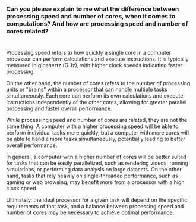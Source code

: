 ### Can you please explain to me what the difference between processing speed and number of cores, when it comes to computations? And how are processing speed and number of cores related?

#

Processing speed refers to how quickly a single core in a computer processor can perform calculations and execute instructions. It is typically measured in gigahertz (GHz), with higher clock speeds indicating faster processing.

On the other hand, the number of cores refers to the number of processing units or "brains" within a processor that can handle multiple tasks simultaneously. Each core can perform its own calculations and execute instructions independently of the other cores, allowing for greater parallel processing and faster overall performance.

While processing speed and number of cores are related, they are not the same thing. A computer with a higher processing speed will be able to perform individual tasks more quickly, but a computer with more cores will be able to handle more tasks simultaneously, potentially leading to better overall performance.

In general, a computer with a higher number of cores will be better suited for tasks that can be easily parallelized, such as rendering videos, running simulations, or performing data analysis on large datasets. On the other hand, tasks that rely heavily on single-threaded performance, such as gaming or web browsing, may benefit more from a processor with a high clock speed.

Ultimately, the ideal processor for a given task will depend on the specific requirements of that task, and a balance between processing speed and number of cores may be necessary to achieve optimal performance.
